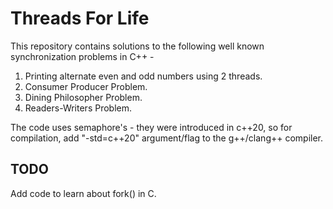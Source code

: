 # Threads For Life

This repository contains solutions to the following well known synchronization problems in C++ -
1. Printing alternate even and odd numbers using 2 threads.
2. Consumer Producer Problem.
3. Dining Philosopher Problem.
4. Readers-Writers Problem.

The code uses semaphore's - they were introduced in c++20, so for compilation, add "-std=c++20" argument/flag to the g++/clang++ compiler.

## TODO

Add code to learn about fork() in C.